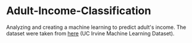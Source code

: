# Adult-Income-Classification
Analyzing and creating a machine learning to predict adult's income. The dataset were taken from [here](https://archive.ics.uci.edu/dataset/2/adult) (UC Irvine Machine Learning Dataset).

